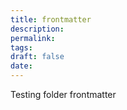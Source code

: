 ```yaml
---
title: frontmatter
description: 
permalink: 
tags: 
draft: false
date:
---
```

 Testing folder frontmatter
